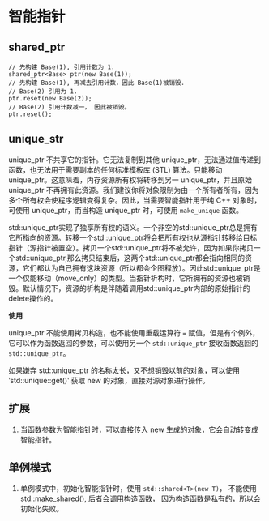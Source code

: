 # 智能指针

## shared_ptr

```
// 先构建 Base(1), 引用计数为 1.
shared_ptr<Base> ptr(new Base(1));
// 先构建 Base(1), 再减去引用计数，因此 Base(1)被销毁. 
// Base(2) 引用为 1.
ptr.reset(new Base(2));
// Base(2) 引用计数减一， 因此被销毁。
ptr.reset();
```

## unique_str

unique_ptr 不共享它的指针。它无法复制到其他 unique_ptr，无法通过值传递到函数，也无法用于需要副本的任何标准模板库 (STL) 算法。只能移动unique_ptr。这意味着，内存资源所有权将转移到另一 unique_ptr，并且原始 unique_ptr 不再拥有此资源。我们建议你将对象限制为由一个所有者所有，因为多个所有权会使程序逻辑变得复杂。因此，当需要智能指针用于纯 C++ 对象时，可使用 unique_ptr，而当构造 unique_ptr 时，可使用 `make_unique` 函数。

std::unique_ptr实现了独享所有权的语义。一个非空的std::unique_ptr总是拥有它所指向的资源。转移一个std::unique_ptr将会把所有权也从源指针转移给目标指针（源指针被置空）。拷贝一个std::unique_ptr将不被允许，因为如果你拷贝一个std::unique_ptr,那么拷贝结束后，这两个std::unique_ptr都会指向相同的资源，它们都认为自己拥有这块资源（所以都会企图释放）。因此std::unique_ptr是一个仅能移动（move_only）的类型。当指针析构时，它所拥有的资源也被销毁。默认情况下，资源的析构是伴随着调用std::unique_ptr内部的原始指针的delete操作的。

**使用**

unique_ptr 不能使用拷贝构造，也不能使用重载运算符 `=` 赋值，但是有个例外，它可以作为函数返回的参数，可以使用另一个 `std::unique_ptr` 接收函数返回的 `std::unique_ptr`。

如果嫌弃 std::unique_ptr<T> 的名称太长，又不想销毁以前的对象，可以使用 ‵std::unique<T>::get()‵ 获取 new 的对象，直接对源对象进行操作。

## 扩展

1. 当函数参数为智能指针时，可以直接传入 new 生成的对象，它会自动转变成智能指针。

## 单例模式

1. 单例模式中，初始化智能指针时，使用 `std::shared<T>(new T)`， 不能使用 std::make_shared<T>(), 后者会调用构造函数， 因为构造函数是私有的，所以会初始化失败。